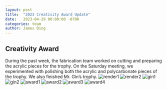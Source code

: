 ```yaml
---
layout: post
title:  "2023 Creativity Award Update"
date:   2023-04-29 00:00:00 -0700
categories: team
author: James Ding
---
```


## Creativity Award

During the past week, the fabrication team worked on cutting and preparing the acrylic pieces for the trophy. On the
Saturday meeting, we experimented with polishing both the acrylic and polycarbonate pieces of the trophy. We also
finished Mr. Gin’s trophy.
![render1](https://cdn.rambots.org/render1.png)
![render2](https://cdn.rambots.org/render2.png)
![gin1](https://cdn.rambots.org/gin1.png)
![gin2](https://cdn.rambots.org/gin2.png)
![award1](https://cdn.rambots.org/award1.png)
![award2](https://cdn.rambots.org/award2.png)
![award3](https://cdn.rambots.org/award3.png)
![award4](https://cdn.rambots.org/award4.png)